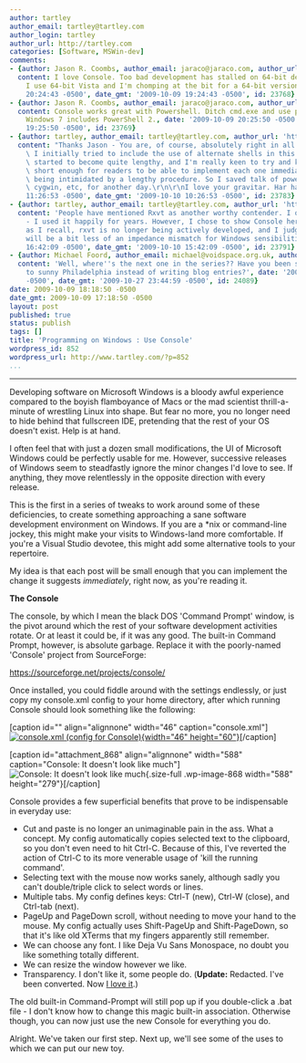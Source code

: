```yaml
---
author: tartley
author_email: tartley@tartley.com
author_login: tartley
author_url: http://tartley.com
categories: [Software, MSWin-dev]
comments:
- {author: Jason R. Coombs, author_email: jaraco@jaraco.com, author_url: 'http://www.jaraco.com',
  content: I love Console. Too bad development has stalled on 64-bit development.
    I use 64-bit Vista and I'm chomping at the bit for a 64-bit version., date: '2009-10-09
    20:24:43 -0500', date_gmt: '2009-10-09 19:24:43 -0500', id: 23768}
- {author: Jason R. Coombs, author_email: jaraco@jaraco.com, author_url: 'http://www.jaraco.com',
  content: Console works great with Powershell. Ditch cmd.exe and use powershell!
    Windows 7 includes PowerShell 2., date: '2009-10-09 20:25:50 -0500', date_gmt: '2009-10-09
    19:25:50 -0500', id: 23769}
- {author: tartley, author_email: tartley@tartley.com, author_url: 'http://tartley.com',
  content: "Thanks Jason - You are, of course, absolutely right in all that you say.\
    \ I initially tried to include the use of alternate shells in this post. But it\
    \ started to become quite lengthy, and I'm really keen to try and keep each post\
    \ short enough for readers to be able to implement each one immediately, without\
    \ being intimidated by a lengthy procedure. So I saved talk of powershell and\
    \ cygwin, etc, for another day.\r\n\r\nI love your gravitar. Har har.", date: '2009-10-10
    11:26:53 -0500', date_gmt: '2009-10-10 10:26:53 -0500', id: 23783}
- {author: tartley, author_email: tartley@tartley.com, author_url: 'http://tartley.com',
  content: 'People have mentioned Rxvt as another worthy contender. I quite agree
    - I used it happily for years. However, I chose to show Console here because,
    as I recall, rxvt is no longer being actively developed, and I judge that Console
    will be a bit less of an impedance mismatch for Windows sensibilities.', date: '2009-10-10
    16:42:09 -0500', date_gmt: '2009-10-10 15:42:09 -0500', id: 23791}
- {author: Michael Foord, author_email: michael@voidspace.org.uk, author_url: 'http://www.ironpythoninaction.com/',
  content: 'Well, where''s the next one in the series?? Have you been swanning off
    to sunny Philadelphia instead of writing blog entries?', date: '2009-10-27 23:44:59
    -0500', date_gmt: '2009-10-27 23:44:59 -0500', id: 24089}
date: 2009-10-09 18:18:50 -0500
date_gmt: 2009-10-09 17:18:50 -0500
layout: post
published: true
status: publish
tags: []
title: 'Programming on Windows : Use Console'
wordpress_id: 852
wordpress_url: http://www.tartley.com/?p=852
...
```

---

Developing software on Microsoft Windows is a bloody awful experience
compared to the boyish flamboyance of Macs or the mad scientist
thrill-a-minute of wrestling Linux into shape. But fear no more, you no
longer need to hide behind that fullscreen IDE, pretending that the rest
of your OS doesn't exist. Help is at hand.

I often feel that with just a dozen small modifications, the UI of
Microsoft Windows could be perfectly usable for me. However, successive
releases of Windows seem to steadfastly ignore the minor changes I'd
love to see. If anything, they move relentlessly in the opposite
direction with every release.

This is the first in a series of tweaks to work around some of these
deficiencies, to create something approaching a sane software
development environment on Windows. If you are a \*nix or command-line
jockey, this might make your visits to Windows-land more comfortable. If
you're a Visual Studio devotee, this might add some alternative tools to
your repertoire.

My idea is that each post will be small enough that you can implement
the change it suggests *immediately*, right now, as you're reading it.

**The Console**

The console, by which I mean the black DOS 'Command Prompt' window, is
the pivot around which the rest of your software development activities
rotate. Or at least it could be, if it was any good. The built-in
Command Prompt, however, is absolute garbage. Replace it with the
poorly-named 'Console' project from SourceForge:

<https://sourceforge.net/projects/console/>

Once installed, you could fiddle around with the settings endlessly, or
just copy my console.xml config to your home directory, after which
running Console should look something like the following:

\[caption id="" align="alignnone" width="46"
caption="console.xml"\][![console.xml (config for
Console)](http://tartley.com/wp-includes/images/crystal/text.png "text.png"){width="46"
height="60"}](http://tartley.com/wp-content/uploads/2009/10/console.xml)\[/caption\]

\[caption id="attachment\_868" align="alignnone" width="588"
caption="Console: It doesn't look like much"\]![Console: It doesn't look
like
much](http://tartley.com/wp-content/uploads/2009/10/mswindows-command-prompt.png "mswindows-command-prompt"){.size-full
.wp-image-868 width="588" height="279"}\[/caption\]

Console provides a few superficial benefits that prove to be
indispensable in everyday use:

-   Cut and paste is no longer an unimaginable pain in the ass. What a
    concept. My config automatically copies selected text to the
    clipboard, so you don't even need to hit Ctrl-C. Because of this,
    I've reverted the action of Ctrl-C to its more venerable usage of
    'kill the running command'.
-   Selecting text with the mouse now works sanely, although sadly you
    can't double/triple click to select words or lines.
-   Multiple tabs. My config defines keys: Ctrl-T (new), Ctrl-W (close),
    and Ctrl-tab (next).
-   PageUp and PageDown scroll, without needing to move your hand to the
    mouse. My config actually uses Shift-PageUp and Shift-PageDown, so
    that it's like old XTerms that my fingers apparently still remember.
-   We can choose any font. I like Deja Vu Sans Monospace, no doubt you
    like something totally different.
-   We can resize the window however we like.
-   Transparency. I don't like it, some people do. (**Update:**
    Redacted. I've been converted. Now [I love
    it](http://img177.yfrog.com/i/5cy.jpg/).)

The old built-in Command-Prompt will still pop up if you double-click a
.bat file - I don't know how to change this magic built-in association.
Otherwise though, you can now just use the new Console for everything
you do.

Alright. We've taken our first step. Next up, we'll see some of the uses
to which we can put our new toy.
